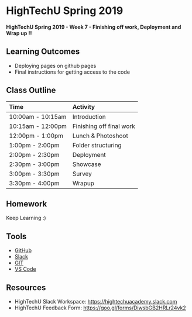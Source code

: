 # HighTechU Spring 2019

**HighTechU Spring 2019 - Week 7 - Finishing off work, Deployment and Wrap up !!**

## Learning Outcomes

* Deploying pages on github pages
* Final instructions for getting access to the code

## Class Outline

|Time|Activity|
|:---|:---|
|10:00am - 10:15am|Introduction|
|10:15am - 12:00pm|Finishing off final work|
|12:00pm - 1:00pm|Lunch & Photoshoot|
|1:00pm - 2:00pm|Folder structuring|
|2:00pm - 2:30pm|Deployment|
|2:30pm - 3:00pm|Showcase|
|3:00pm - 3:30pm|Survey|
|3:30pm - 4:00pm|Wrapup|

## Homework

Keep Learning :)

## Tools

* [GitHub](https://github.com/)
* [Slack](https://slack.com/)
* [GIT](https://git-scm.com/)
* [VS Code](https://code.visualstudio.com/)

## Resources

* HighTechU Slack Workspace: https://hightechuacademy.slack.com
* HighTechU Feedback Form: https://goo.gl/forms/DiwsbGB2HRLr24vk2
